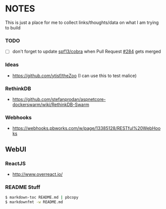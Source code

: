 NOTES
=====

This is just a place for me to collect links/thoughts/data on what I am trying to build

### TODO

 - [ ] don't forget to update [spf13/cobra](https://github.com/spf13/cobra) when Pull Request [#284](https://github.com/spf13/cobra/pull/284) gets merged

### Ideas

 - https://github.com/ytisf/theZoo (I can use this to test malice)

### RethinkDB  
 - https://github.com/stefanprodan/aspnetcore-dockerswarm/wiki/RethinkDB-Swarm

### Webhooks

-	https://webhooks.pbworks.com/w/page/13385128/RESTful%20WebHooks

WebUI
-----

### ReactJS

-	http://www.overreact.io/


### README Stuff  

```bash
$ markdown-toc README.md | pbcopy
$ markdownfmt -w README.md
```
